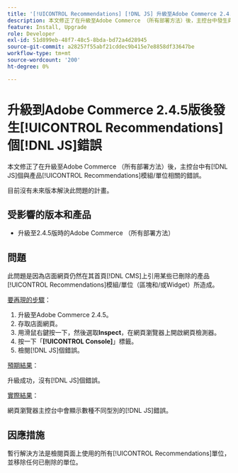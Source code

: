 ```yaml
---
title: '[!UICONTROL Recommendations] [!DNL JS] 升級至Adobe Commerce 2.4.5版時發生錯誤'
description: 本文修正了在升級至Adobe Commerce （所有部署方法）後，主控台中發生與產品[!UICONTROL Recommendations]模組相關的 [!DNL JS] 個錯誤的問題。
feature: Install, Upgrade
role: Developer
exl-id: 51d899eb-48f7-48c5-8bda-bd72a4d28945
source-git-commit: a28257f55abf21cddec9b415e7e8858df33647be
workflow-type: tm+mt
source-wordcount: '200'
ht-degree: 0%

---
```


# 升級到Adobe Commerce 2.4.5版後發生[!UICONTROL Recommendations]個[!DNL JS]錯誤

本文修正了在升級至Adobe Commerce （所有部署方法）後，主控台中有[!DNL JS]個與產品[!UICONTROL Recommendations]模組/單位相關的錯誤。

目前沒有未來版本解決此問題的計畫。

## 受影響的版本和產品

* 升級至2.4.5版時的Adobe Commerce （所有部署方法）

## 問題

此問題是因為店面網頁仍然在其首頁[!DNL CMS]上引用某些已刪除的產品[!UICONTROL Recommendations]模組/單位（區塊和/或Widget）所造成。

<u>要再現的步驟</u>：

1. 升級至Adobe Commerce 2.4.5。
1. 存取店面網頁。
1. 用滑鼠右鍵按一下，然後選取&#x200B;**Inspect**，在網頁瀏覽器上開啟網頁檢測器。
1. 按一下「**[!UICONTROL Console]**」標籤。
1. 檢閱[!DNL JS]個錯誤。

<u>預期結果</u>：

升級成功，沒有[!DNL JS]個錯誤。

<u>實際結果</u>：

網頁瀏覽器主控台中會顯示數種不同型別的[!DNL JS]錯誤。

## 因應措施

暫行解決方法是檢閱頁面上使用的所有[!UICONTROL Recommendations]單位，並移除任何已刪除的單位。
